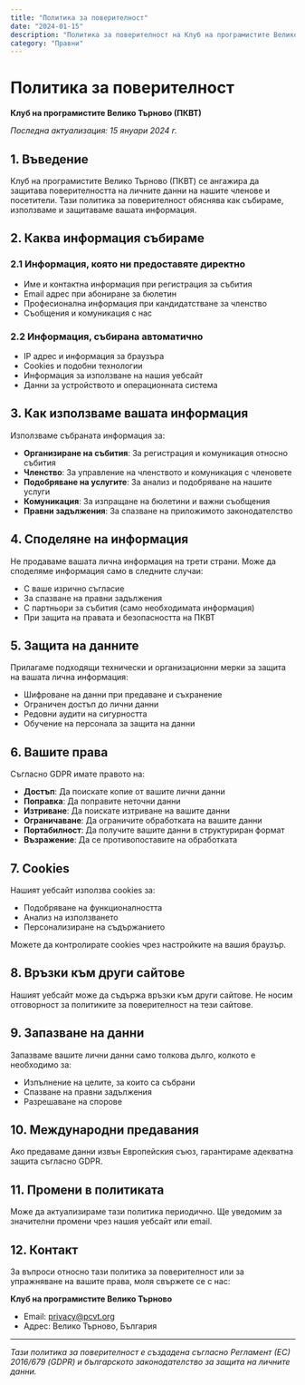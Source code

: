 ```yaml
---
title: "Политика за поверителност"
date: "2024-01-15"
description: "Политика за поверителност на Клуб на програмистите Велико Търново"
category: "Правни"
---
```


# Политика за поверителност

**Клуб на програмистите Велико Търново (ПКВТ)**

*Последна актуализация: 15 януари 2024 г.*

## 1. Въведение

Клуб на програмистите Велико Търново (ПКВТ) се ангажира да защитава поверителността на личните данни на нашите членове и посетители. Тази политика за поверителност обяснява как събираме, използваме и защитаваме вашата информация.

## 2. Каква информация събираме

### 2.1 Информация, която ни предоставяте директно
- Име и контактна информация при регистрация за събития
- Email адрес при абониране за бюлетин
- Професионална информация при кандидатстване за членство
- Съобщения и комуникация с нас

### 2.2 Информация, събирана автоматично
- IP адрес и информация за браузъра
- Cookies и подобни технологии
- Информация за използване на нашия уебсайт
- Данни за устройството и операционната система

## 3. Как използваме вашата информация

Използваме събраната информация за:

- **Организиране на събития**: За регистрация и комуникация относно събития
- **Членство**: За управление на членството и комуникация с членовете
- **Подобряване на услугите**: За анализ и подобряване на нашите услуги
- **Комуникация**: За изпращане на бюлетини и важни съобщения
- **Правни задължения**: За спазване на приложимото законодателство

## 4. Споделяне на информация

Не продаваме вашата лична информация на трети страни. Може да споделяме информация само в следните случаи:

- С ваше изрично съгласие
- За спазване на правни задължения
- С партньори за събития (само необходимата информация)
- При защита на правата и безопасността на ПКВТ

## 5. Защита на данните

Прилагаме подходящи технически и организационни мерки за защита на вашата лична информация:

- Шифроване на данни при предаване и съхранение
- Ограничен достъп до лични данни
- Редовни аудити на сигурността
- Обучение на персонала за защита на данни

## 6. Вашите права

Съгласно GDPR имате правото на:

- **Достъп**: Да поискате копие от вашите лични данни
- **Поправка**: Да поправите неточни данни
- **Изтриване**: Да поискате изтриване на вашите данни
- **Ограничаване**: Да ограничите обработката на вашите данни
- **Портабилност**: Да получите вашите данни в структуриран формат
- **Възражение**: Да се противопоставите на обработката

## 7. Cookies

Нашият уебсайт използва cookies за:

- Подобряване на функционалността
- Анализ на използването
- Персонализиране на съдържанието

Можете да контролирате cookies чрез настройките на вашия браузър.

## 8. Връзки към други сайтове

Нашият уебсайт може да съдържа връзки към други сайтове. Не носим отговорност за политиките за поверителност на тези сайтове.

## 9. Запазване на данни

Запазваме вашите лични данни само толкова дълго, колкото е необходимо за:

- Изпълнение на целите, за които са събрани
- Спазване на правни задължения
- Разрешаване на спорове

## 10. Международни предавания

Ако предаваме данни извън Европейския съюз, гарантираме адекватна защита съгласно GDPR.

## 11. Промени в политиката

Може да актуализираме тази политика периодично. Ще уведомим за значителни промени чрез нашия уебсайт или email.

## 12. Контакт

За въпроси относно тази политика за поверителност или за упражняване на вашите права, моля свържете се с нас:

**Клуб на програмистите Велико Търново**
- Email: privacy@pcvt.org
- Адрес: Велико Търново, България

---

*Тази политика за поверителност е създадена съгласно Регламент (ЕС) 2016/679 (GDPR) и българското законодателство за защита на личните данни.*
